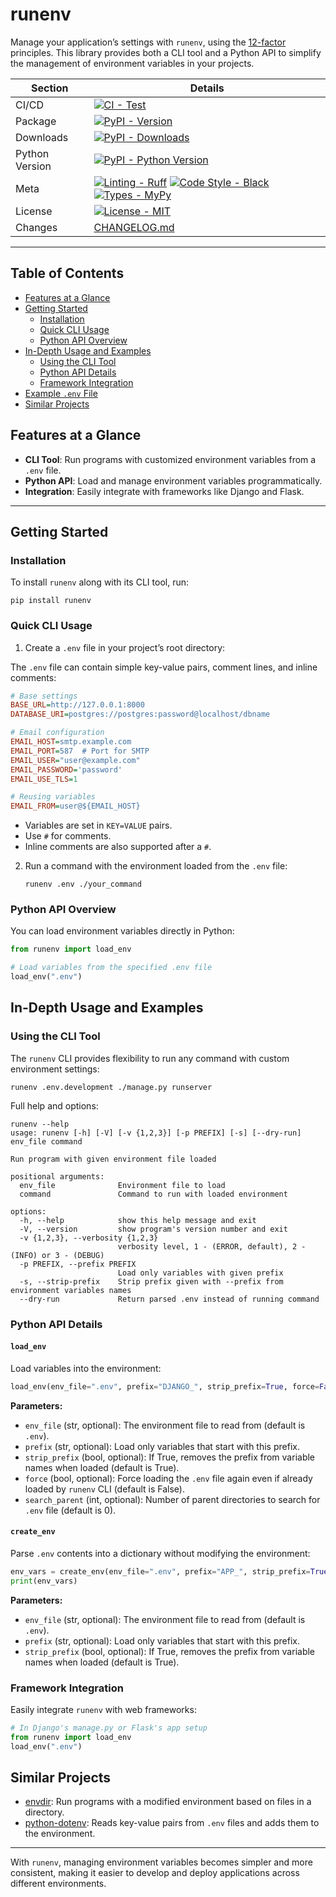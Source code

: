 
# runenv

Manage your application’s settings with `runenv`, using the [12-factor](http://12factor.net/) principles. This library provides both a CLI tool and a Python API to simplify the management of environment variables in your projects.

| Section  | Details |
|----------|---------|
| CI/CD    | [![CI - Test](https://github.com/onjin/runenv/actions/workflows/test.yml/badge.svg)](https://github.com/onjin/runenv/actions/workflows/test.yml) |
| Package  | [![PyPI - Version](https://img.shields.io/pypi/v/runenv.svg?logo=pypi&label=PyPI&logoColor=gold)](https://pypi.org/project/runenv/) |
| Downloads | [![PyPI - Downloads](https://img.shields.io/pypi/dm/runenv.svg?color=blue&label=Downloads&logo=pypi&logoColor=gold)](https://pypi.org/project/runenv/) |
| Python Version | [![PyPI - Python Version](https://img.shields.io/pypi/pyversions/runenv.svg?logo=python&label=Python&logoColor=gold)](https://pypi.org/project/runenv/) |
| Meta | [![Linting - Ruff](https://img.shields.io/endpoint?url=https://raw.githubusercontent.com/astral-sh/ruff/main/assets/badge/v2.json)](https://github.com/astral-sh/ruff) [![Code Style - Black](https://img.shields.io/badge/code%20style-black-000000.svg)](https://github.com/psf/black) [![Types - MyPy](https://img.shields.io/badge/types-Mypy-blue.svg)](https://github.com/python/mypy) |
| License | [![License - MIT](https://img.shields.io/badge/license-MIT-9400d3.svg)](https://spdx.org/licenses/) |
| Changes | [CHANGELOG.md](CHANGELOG.md) |


---

## Table of Contents

- [Features at a Glance](#features-at-a-glance)
- [Getting Started](#getting-started)
  - [Installation](#installation)
  - [Quick CLI Usage](#quick-cli-usage)
  - [Python API Overview](#python-api-overview)
- [In-Depth Usage and Examples](#in-depth-usage-and-examples)
  - [Using the CLI Tool](#using-the-cli-tool)
  - [Python API Details](#python-api-details)
  - [Framework Integration](#framework-integration)
- [Example `.env` File](#example-env-file)
- [Similar Projects](#similar-projects)

## Features at a Glance

- **CLI Tool**: Run programs with customized environment variables from a `.env` file.
- **Python API**: Load and manage environment variables programmatically.
- **Integration**: Easily integrate with frameworks like Django and Flask.

---

## Getting Started

### Installation

To install `runenv` along with its CLI tool, run:

```console
pip install runenv
```

### Quick CLI Usage

1. Create a `.env` file in your project’s root directory:

The `.env` file can contain simple key-value pairs, comment lines, and inline comments:

```ini
# Base settings
BASE_URL=http://127.0.0.1:8000
DATABASE_URI=postgres://postgres:password@localhost/dbname

# Email configuration
EMAIL_HOST=smtp.example.com
EMAIL_PORT=587  # Port for SMTP
EMAIL_USER="user@example.com"
EMAIL_PASSWORD='password'
EMAIL_USE_TLS=1

# Reusing variables
EMAIL_FROM=user@${EMAIL_HOST}
```

- Variables are set in `KEY=VALUE` pairs.
- Use `#` for comments.
- Inline comments are also supported after a `#`.

2. Run a command with the environment loaded from the `.env` file:

   ```console
   runenv .env ./your_command
   ```

### Python API Overview

You can load environment variables directly in Python:

```python
from runenv import load_env

# Load variables from the specified .env file
load_env(".env")
```

## In-Depth Usage and Examples

### Using the CLI Tool

The `runenv` CLI provides flexibility to run any command with custom environment settings:

```console
runenv .env.development ./manage.py runserver
```
Full help and options:

```console
runenv --help
usage: runenv [-h] [-V] [-v {1,2,3}] [-p PREFIX] [-s] [--dry-run] env_file command

Run program with given environment file loaded

positional arguments:
  env_file              Environment file to load
  command               Command to run with loaded environment

options:
  -h, --help            show this help message and exit
  -V, --version         show program's version number and exit
  -v {1,2,3}, --verbosity {1,2,3}
                        verbosity level, 1 - (ERROR, default), 2 - (INFO) or 3 - (DEBUG)
  -p PREFIX, --prefix PREFIX
                        Load only variables with given prefix
  -s, --strip-prefix    Strip prefix given with --prefix from environment variables names
  --dry-run             Return parsed .env instead of running command
```

### Python API Details

#### `load_env`

Load variables into the environment:

```python
load_env(env_file=".env", prefix="DJANGO_", strip_prefix=True, force=False, search_parent=0)
```

**Parameters:**

- `env_file` (str, optional): The environment file to read from (default is `.env`).
- `prefix` (str, optional): Load only variables that start with this prefix.
- `strip_prefix` (bool, optional): If True, removes the prefix from variable names when loaded (default is True).
- `force` (bool, optional): Force loading the `.env` file again even if already loaded by `runenv` CLI (default is False).
- `search_parent` (int, optional): Number of parent directories to search for `.env` file (default is 0).

#### `create_env`

Parse `.env` contents into a dictionary without modifying the environment:

```python
env_vars = create_env(env_file=".env", prefix="APP_", strip_prefix=True)
print(env_vars)
```

**Parameters:**

- `env_file` (str, optional): The environment file to read from (default is `.env`).
- `prefix` (str, optional): Load only variables that start with this prefix.
- `strip_prefix` (bool, optional): If True, removes the prefix from variable names when loaded (default is True).

### Framework Integration

Easily integrate `runenv` with web frameworks:

```python
# In Django's manage.py or Flask's app setup
from runenv import load_env
load_env(".env")
```


## Similar Projects

- [envdir](https://github.com/jezdez/envdir): Run programs with a modified environment based on files in a directory.
- [python-dotenv](https://github.com/theskumar/python-dotenv): Reads key-value pairs from `.env` files and adds them to the environment.

---

With `runenv`, managing environment variables becomes simpler and more consistent, making it easier to develop and deploy applications across different environments.
